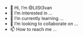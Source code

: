- 👋 Hi, I’m @LilSt3van
- 👀 I’m interested in ...
- 🌱 I’m currently learning ...
- 💞️ I’m looking to collaborate on ...
- 📫 How to reach me ...

<!---
LilSt3van/LilSt3van is a ✨ special ✨ repository because its `README.md` (this file) appears on your GitHub profile.
You can click the Preview link to take a look at your changes.
--->
